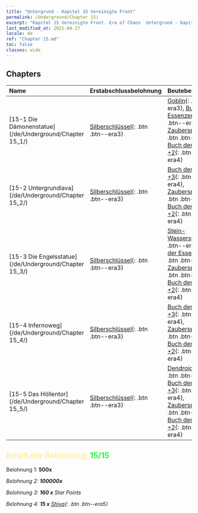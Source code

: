 ```yaml
---
title: "Untergrund - Kapitel 15 Vereinigte Front"
permalink: /Underground/Chapter 15/
excerpt: "Kapitel 15 Vereinigte Front. Era of Chaos  Untergrund - Kapitel 15. Vereinigte Front"
last_modified_at: 2021-04-27
locale: de
ref: "Chapter 15.md"
toc: false
classes: wide
---
```


## Chapters

  | Name |  Erstabschlussbelohnung | Beutebelohnung |
  |:------------|:------------|:------------| 
  | [15-1 Die Dämonenstatue](/de/Underground/Chapter 15_1/) | [Silberschlüssel](/ItemsDE/con_693/){: .btn .btn--era3} | [Goblin](/ItemsDE/unt_217/){: .btn .btn--era3}, [Buch der Essenzen +3](/ItemsDE/mat_60/){: .btn .btn--era4}, [Zauberspruchrollen](/ItemsDE/con_694/){: .btn .btn--era3}, [Buch der Essenzen +2](/ItemsDE/mat_53/){: .btn .btn--era4} |
  | [15-2 Untergrundlava](/de/Underground/Chapter 15_2/) | [Silberschlüssel](/ItemsDE/con_693/){: .btn .btn--era3} | [Buch der Essenzen +3](/ItemsDE/mat_60/){: .btn .btn--era4}, [Zauberspruchrollen](/ItemsDE/con_694/){: .btn .btn--era3}, [Buch der Essenzen +2](/ItemsDE/mat_53/){: .btn .btn--era4} |
  | [15-3 Die Engelsstatue](/de/Underground/Chapter 15_3/) | [Silberschlüssel](/ItemsDE/con_693/){: .btn .btn--era3} | [Stein-Wasserspeier](/ItemsDE/unt_236/){: .btn .btn--era4}, [Buch der Essenzen +3](/ItemsDE/mat_60/){: .btn .btn--era4}, [Zauberspruchrollen](/ItemsDE/con_694/){: .btn .btn--era3}, [Buch der Essenzen +2](/ItemsDE/mat_53/){: .btn .btn--era4} |
  | [15-4 Infernoweg](/de/Underground/Chapter 15_4/) | [Silberschlüssel](/ItemsDE/con_693/){: .btn .btn--era3} | [Buch der Essenzen +3](/ItemsDE/mat_60/){: .btn .btn--era4}, [Zauberspruchrollen](/ItemsDE/con_694/){: .btn .btn--era3}, [Buch der Essenzen +2](/ItemsDE/mat_53/){: .btn .btn--era4} |
  | [15-5 Das Höllentor](/de/Underground/Chapter 15_5/) | [Silberschlüssel](/ItemsDE/con_693/){: .btn .btn--era3} | [Dendroidenwache](/ItemsDE/unt_203/){: .btn .btn--era4}, [Buch der Essenzen +3](/ItemsDE/mat_60/){: .btn .btn--era4}, [Zauberspruchrollen](/ItemsDE/con_694/){: .btn .btn--era3}, [Buch der Essenzen +2](/ItemsDE/mat_53/){: .btn .btn--era4} |


## <span style="color: #ffeea0">Erhalt der Belohnung: </span><span style="color: #27f73a">15/15</span>

 Belohnung 1:  **500x** <i class="fas fa-gem"/>

 Belohnung 2:  **100000x** <i class="fas fa-coins"/>

 Belohnung 3: **160 x** Star Points

 Belohnung 4: **15 x** [Shiva](/ItemsDE/her_376/){: .btn .btn--era5}

